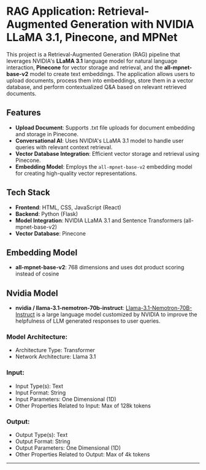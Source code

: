 # RAG Application: Retrieval-Augmented Generation with NVIDIA LLaMA 3.1, Pinecone, and MPNet

This project is a Retrieval-Augmented Generation (RAG) pipeline that leverages NVIDIA's **LLaMA 3.1** language model for natural language interaction, **Pinecone** for vector storage and retrieval, and the **all-mpnet-base-v2** model to create text embeddings. The application allows users to upload documents, process them into embeddings, store them in a vector database, and perform contextualized Q&A based on relevant retrieved documents.

## Features

- **Upload Document**: Supports .txt file uploads for document embedding and storage in Pinecone.
- **Conversational AI**: Uses NVIDIA's LLaMA 3.1 model to handle user queries with relevant context retrieval.
- **Vector Database Integration**: Efficient vector storage and retrieval using Pinecone.
- **Embedding Model**: Employs the `all-mpnet-base-v2` embedding model for creating high-quality vector representations.

## Tech Stack

- **Frontend**: HTML, CSS, JavaScript (React)  
- **Backend**: Python (Flask)
- **Model Integration**: NVIDIA LLaMA 3.1 and Sentence Transformers (all-mpnet-base-v2)
- **Vector Database**: Pinecone


## Embedding Model

- **all-mpnet-base-v2**: 768 dimensions and uses dot product scoring instead of cosine


## Nvidia Model

- **nvidia / llama-3.1-nemotron-70b-instruct**: [Llama-3.1-Nemotron-70B-Instruct](https://build.nvidia.com/nvidia/llama-3_1-nemotron-70b-instruct) is a large language model customized by NVIDIA to improve the helpfulness of LLM generated responses to user queries.

### Model Architecture:
- Architecture Type: Transformer
- Network Architecture: Llama 3.1

### Input:
- Input Type(s): Text
- Input Format: String
- Input Parameters: One Dimensional (1D)
- Other Properties Related to Input: Max of 128k tokens

### Output:
- Output Type(s): Text
- Output Format: String
- Output Parameters: One Dimensional (1D)
- Other Properties Related to Output: Max of 4k tokens

---
